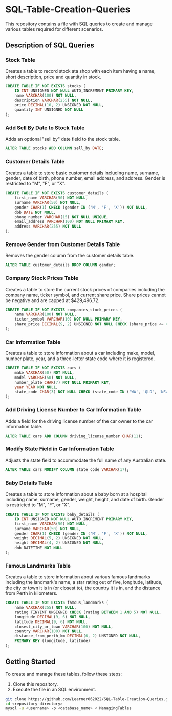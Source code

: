 # SQL-Table-Creation-Queries

This repository contains a file with SQL queries to create and manage various tables required for different scenarios.

## Description of SQL Queries
### Stock Table
Creates a table to record stock ata shop with each item having a name, short description, price and quantity in stock.
```sql
CREATE TABLE IF NOT EXISTS stocks (
    ID INT UNSIGNED NOT NULL AUTO_INCREMENT PRIMARY KEY,
    name VARCHAR(100) NOT NULL,
    description VARCHAR(255) NOT NULL,
    price DECIMAL(10, 2) UNSIGNED NOT NULL,
    quantity INT UNSIGNED NOT NULL
);
```
### Add Sell By Date to Stock Table
Adds an optional "sell by" date field to the stock table.
```sql
ALTER TABLE stocks ADD COLUMN sell_by DATE;
```
### Customer Details Table
Creates a table to store basic customer details including name, surname, gender, date of birth, phone number, email address, and address. Gender is restricted to "M", "F", or "X".
```sql
CREATE TABLE IF NOT EXISTS customer_details (
    first_name VARCHAR(50) NOT NULL,
    surname VARCHAR(50) NOT NULL,
    gender CHAR(1) CHECK (gender IN ('M', 'F', 'X')) NOT NULL,
    dob DATE NOT NULL,
    phone_number VARCHAR(15) NOT NULL UNIQUE,
    email_address VARCHAR(100) NOT NULL PRIMARY KEY,
    address VARCHAR(255) NOT NULL
);
```
### Remove Gender from Customer Details Table
Removes the gender column from the customer details table.
```sql
ALTER TABLE customer_details DROP COLUMN gender;
```
### Company Stock Prices Table
Creates a table to store the current stock prices of companies including the company name, ticker symbol, and current share price. Share prices cannot be negative and are capped at $429,496.72.
```sql
CREATE TABLE IF NOT EXISTS companies_stock_prices (
    name VARCHAR(100) NOT NULL,
    ticker_symbol VARCHAR(10) NOT NULL PRIMARY KEY,
    share_price DECIMAL(9, 2) UNSIGNED NOT NULL CHECK (share_price <= 429496.72)
);
```
### Car Information Table
Creates a table to store information about a car including make, model, number plate, year, and a three-letter state code where it is registered.
```sql
CREATE TABLE IF NOT EXISTS cars (
    make VARCHAR(50) NOT NULL,
    model VARCHAR(50) NOT NULL,
    number_plate CHAR(7) NOT NULL PRIMARY KEY,
    year YEAR NOT NULL,
    state_code CHAR(3) NOT NULL CHECK (state_code IN ('WA', 'QLD', 'NSW', 'SA', 'VIC', 'TAS', 'NT', 'ACT'))
);
```
### Add Driving License Number to Car Information Table
Adds a field for the driving license number of the car owner to the car information table.
```sql
ALTER TABLE cars ADD COLUMN driving_license_number CHAR(11);
```
### Modify State Field in Car Information Table
Adjusts the state field to accommodate the full name of any Australian state.
```sql
ALTER TABLE cars MODIFY COLUMN state_code VARCHAR(17);
```
### Baby Details Table
Creates a table to store information about a baby born at a hospital including name, surname, gender, weight, height, and date of birth. Gender is restricted to "M", "F", or "X".
```sql
CREATE TABLE IF NOT EXISTS baby_details (
    ID INT UNSIGNED NOT NULL AUTO_INCREMENT PRIMARY KEY,
    first_name VARCHAR(50) NOT NULL,
    surname VARCHAR(50) NOT NULL,
    gender CHAR(1) CHECK (gender IN ('M', 'F', 'X')) NOT NULL,
    weight DECIMAL(5, 2) UNSIGNED NOT NULL,
    height DECIMAL(4, 2) UNSIGNED NOT NULL,
    dob DATETIME NOT NULL
);
```
### Famous Landmarks Table
Creates a table to store information about various famous landmarks including the landmark's name, a star rating out of five, longitude, latitude, the city or town it is in (or closest to), the country it is in, and the distance from Perth in kilometers.
```sql
CREATE TABLE IF NOT EXISTS famous_landmarks (
    name VARCHAR(255) NOT NULL,
    rating TINYINT UNSIGNED CHECK (rating BETWEEN 1 AND 5) NOT NULL,
    longitude DECIMAL(9, 6) NOT NULL,
    latitude DECIMAL(9, 6) NOT NULL,
    closest_city_or_town VARCHAR(100) NOT NULL,
    country VARCHAR(100) NOT NULL,
    distance_from_perth_km DECIMAL(6, 2) UNSIGNED NOT NULL,
    PRIMARY KEY (longitude, latitude)
);
```
## Getting Started
To create and manage these tables, follow these steps:
1. Clone this repository.
2. Execute the file in an SQL environment.
```sh
git clone https://github.com/Learner062022/SQL-Table-Creation-Queries.git
cd <repository-directory>
mysql -u <username> -p <database_name> < ManagingTables
```
